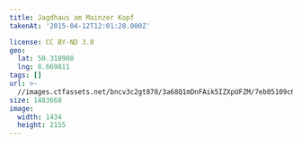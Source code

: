 ```yaml
---
title: Jagdhaus am Mainzer Kopf
takenAt: '2015-04-12T12:01:28.000Z'

license: CC BY-ND 3.0
geo:
  lat: 50.318908
  lng: 8.669811
tags: []
url: >-
  //images.ctfassets.net/bncv3c2gt878/3a68Q1mDnFAik5IZXpUFZM/7eb05109c6cc6ce81d324f58df067c56/jagdhaus-am-mainzer-kopf_16508543584_o
size: 1483668
image:
  width: 1434
  height: 2155
---
```

